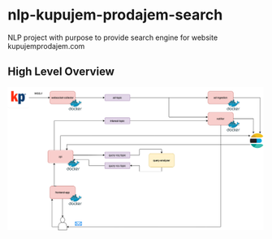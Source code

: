 # nlp-kupujem-prodajem-search
NLP project with purpose to provide search engine for website kupujemprodajem.com

## High Level Overview
![](high-level-overview.png)
